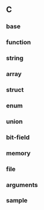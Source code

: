 ## C

### base
### function
### string
### array
### struct
### enum
### union
### bit-field
### memory
### file
### arguments
### sample
